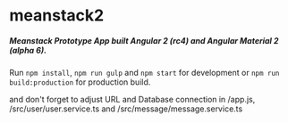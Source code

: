 # meanstack2
##### Meanstack Prototype App built Angular 2 (rc4) and Angular Material 2 (alpha 6).

Run ```npm install```, ```npm run gulp``` and ```npm start``` for development
or ```npm run build:production``` for production build.

and don't forget to adjust URL and Database connection in /app.js, /src/user/user.service.ts and /src/message/message.service.ts
